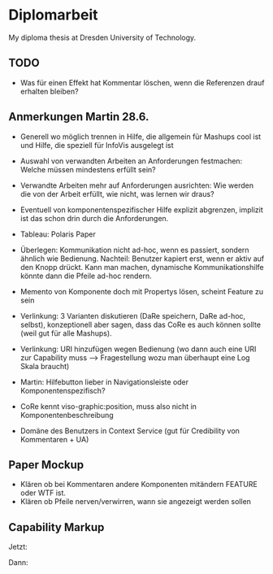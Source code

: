 # Diplomarbeit

My diploma thesis at Dresden University of Technology.

## TODO

* Was für einen Effekt hat Kommentar löschen, wenn die Referenzen drauf erhalten bleiben?

## Anmerkungen Martin 28.6.

* Generell wo möglich trennen in Hilfe, die allgemein für Mashups cool ist und Hilfe, die speziell für InfoVis ausgelegt ist
* Auswahl von verwandten Arbeiten an Anforderungen festmachen: Welche müssen mindestens erfüllt sein?
* Verwandte Arbeiten mehr auf Anforderungen ausrichten: Wie werden die von der Arbeit erfüllt, wie nicht, was lernen wir draus?
* Eventuell von komponentenspezifischer Hilfe explizit abgrenzen, implizit ist das schon drin durch die Anforderungen.
* Tableau: Polaris Paper

* Überlegen: Kommunikation nicht ad-hoc, wenn es passiert, sondern ähnlich wie Bedienung. Nachteil: Benutzer kapiert erst, wenn er aktiv auf den Knopp drückt. Kann man machen, dynamische Kommunikationshilfe könnte dann die Pfeile ad-hoc rendern.
* Memento von Komponente doch mit Propertys lösen, scheint Feature zu sein
* Verlinkung: 3 Varianten diskutieren (DaRe speichern, DaRe ad-hoc, selbst), konzeptionell aber sagen, dass das CoRe es auch können sollte (weil gut für alle Mashups).
* Verlinkung: URI hinzufügen wegen Bedienung (wo dann auch eine URI zur Capability muss --> Fragestellung wozu man überhaupt eine Log Skala braucht)
* Martin: Hilfebutton lieber in Navigationsleiste oder Komponentenspezifisch?
* CoRe kennt viso-graphic:position, muss also nicht in Komponentenbeschreibung
* Domäne des Benutzers in Context Service (gut für Credibility von Kommentaren + UA)

## Paper Mockup

* Klären ob bei Kommentaren andere Komponenten mitändern FEATURE oder WTF ist.
* Klären ob Pfeile nerven/verwirren, wann sie angezeigt werden sollen

## Capability Markup

Jetzt:

<capability id="search" activity="ua:search" entity="trvl:location"/>

Dann:

<!-- aktion -->
<capability id="search" activity="ua:search" entity="trvl:location" operations="searchOps" wait="5s" />

<!-- äquivalente operationen -->
<operations id="searchOps" testData="new york" relatedConcept="dbpedia:Search">
	<operation id="clickSearch" css="button.search" viso="a:click" />
	<operation id="typeSearch" css="button.search" viso="a:type" which="space" />
	<sequentialOperation id="menuSearch">
		<operation id="clickMenu" css="div.menu" viso="a:click" />
		<operation id="clickMenuSearch" css="div.menu > div.search" viso="a:click" />
	</sequentialOperation>
	<parallelOperation id="blublu" css=".vis">
		<operation id="pressStrg" viso="a:type" which="strg" />
		<operation id="pressA" viso="a:type" which="a"
	</parallelOperation>
</operations>